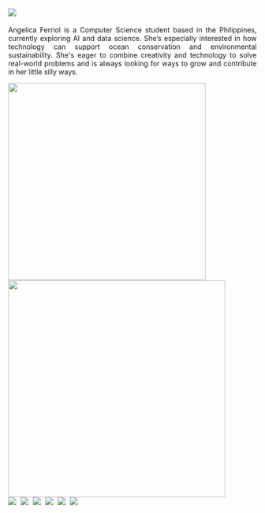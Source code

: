 <h1 align="left">
    <a href="https://git.io/typing-svg">
        <img src="https://readme-typing-svg.herokuapp.com/?lines=Hello,+I'm+Angelica+Ferriol+👋🏻;AI+%26+Data+Science+Enthusiast+💻;Ocean+Conservation+Advocate+🌊;Building+a+sustainable+future...&center=false&size=24&color=5094e7&pause=1000&width=800&height=60&delay=75&v=2">
    </a>
</h1>

<div align="justify">
  <p>
    Angelica Ferriol is a Computer Science student based in the Philippines, currently exploring AI and data science.
    She’s especially interested in how technology can support ocean conservation and environmental sustainability.
    She's eager to combine creativity and technology to solve real-world problems and is always looking for ways to grow and contribute in her little silly ways.
  </p>
</div>

<div align="left">
    <img width="400" src="https://github-readme-stats.vercel.app/api?username=angelicaferriol&theme=github_dark_dimmed&hide_border=false&include_all_commits=true&count_private=true"/>
    <img width="440" src="https://nirzak-streak-stats.vercel.app/?user=angelicaferriol&theme=github_dark_dimmed&hide_border=false"/>
</div>

<div align="left" style="display: inline-block; background: none; border: none;">
    <a href="https://linkedin.com/in/angelicaferriol" style="text-decoration: none; margin-right: 5px;">
        <img src="https://img.shields.io/badge/LinkedIn-%230077B5.svg?logo=linkedin&logoColor=white&style=flat-square"/>
    </a>
    <a href="https://facebook.com/lemonnotmelon" style="text-decoration: none; margin-right: 5px;">
        <img src="https://img.shields.io/badge/Facebook-%231877F2.svg?logo=Facebook&logoColor=white"/>
    </a>
     <a href="https://instagram.com/anjerikachan" style="text-decoration: none; margin-right: 5px;">
        <img src="https://img.shields.io/badge/Instagram-%23E4405F.svg?logo=Instagram&logoColor=white"/>
    </a>
    <a href="mailto:angelicaferriol712@gmail.com" style="text-decoration: none; margin-right: 5px;">
        <img src="https://img.shields.io/badge/Email-D14836?logo=gmail&logoColor=white&style=flat-square"/>
    </a>
    <a href="https://youtube.com/@UCUdV1nf0yFe77DjatXZvPlw" style="text-decoration: none; margin-right: 5px;">
        <img src="https://img.shields.io/badge/YouTube-%23FF0000.svg?logo=YouTube&logoColor=white&style=flat-square"/>
    </a>
    <a href="https://medium.com/@angelicaferriol" style="text-decoration: none;">
        <img src="https://img.shields.io/badge/Medium-12100E?logo=medium&logoColor=white&style=flat-square"/>
    </a>
</div>
